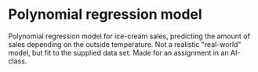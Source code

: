 # Polynomial regression model
Polynomial regression model for ice-cream sales, predicting the amount of sales depending on the outside temperature. Not a realistic "real-world" model, but fit to the supplied data set.
Made for an assignment in an AI-class.
